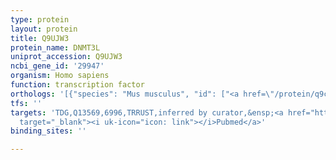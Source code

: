 ```yaml
---
type: protein
layout: protein
title: Q9UJW3
protein_name: DNMT3L
uniprot_accession: Q9UJW3
ncbi_gene_id: '29947'
organism: Homo sapiens
function: transcription factor
orthologs: '[{"species": "Mus musculus", "id": ["<a href=\"/protein/q9cwr8\">Q9CWR8</a>"]}, {"species": "Rattus norvegicus", "id": ["F1LQE0"]}]'
tfs: ''
targets: 'TDG,Q13569,6996,TRRUST,inferred by curator,&ensp;<a href="https://www.ncbi.nlm.nih.gov/pubmed/?term=20428781%5Buid%5D+OR+29087512%5Buid%5D"
  target="_blank"><i uk-icon="icon: link"></i>Pubmed</a>'
binding_sites: ''

---
```

